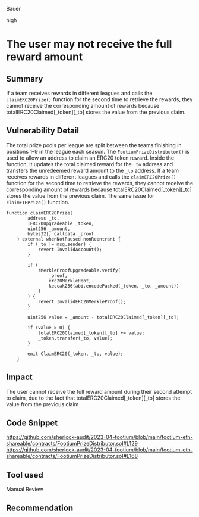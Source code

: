 Bauer

high

# The user may not receive the full reward amount

## Summary
If a team receives rewards in different leagues and calls the `claimERC20Prize()` function for the second time to retrieve the rewards, they cannot receive the corresponding amount of rewards because totalERC20Claimed[_token][_to] stores the value from the previous claim.

## Vulnerability Detail
The total prize pools per league are split between the teams finishing in positions 1–9 in the league each season. The `FootiumPrizeDistributor()` is used to allow an address to claim an ERC20 token reward. Inside the function, it  updates the total claimed reward for the `_to` address and transfers the unredeemed reward amount to the `_to` address.
If a team receives rewards in different leagues and calls the `claimERC20Prize()` function for the second time to retrieve the rewards, they cannot receive the corresponding amount of rewards because totalERC20Claimed[_token][_to] stores the value from the previous claim.
The same issue for `claimETHPrize()` function.
```solidity
function claimERC20Prize(
        address _to,
        IERC20Upgradeable _token,
        uint256 _amount,
        bytes32[] calldata _proof
    ) external whenNotPaused nonReentrant {
        if (_to != msg.sender) {
            revert InvalidAccount();
        }

        if (
            !MerkleProofUpgradeable.verify(
                _proof,
                erc20MerkleRoot,
                keccak256(abi.encodePacked(_token, _to, _amount))
            )
        ) {
            revert InvalidERC20MerkleProof();
        }

        uint256 value = _amount - totalERC20Claimed[_token][_to];

        if (value > 0) {
            totalERC20Claimed[_token][_to] += value;
            _token.transfer(_to, value);
        }

        emit ClaimERC20(_token, _to, value);
    }

```

## Impact
The user cannot receive the full reward amount during their second attempt to claim, due to the fact that totalERC20Claimed[_token][_to] stores the value from the previous claim

## Code Snippet
https://github.com/sherlock-audit/2023-04-footium/blob/main/footium-eth-shareable/contracts/FootiumPrizeDistributor.sol#L129
https://github.com/sherlock-audit/2023-04-footium/blob/main/footium-eth-shareable/contracts/FootiumPrizeDistributor.sol#L168

## Tool used

Manual Review

## Recommendation
